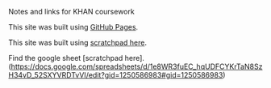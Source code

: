 Notes and links for KHAN coursework

This site was built using [GitHub Pages](https://pages.github.com/).

This site was built using [scratchpad here](https://docs.google.com/spreadsheets/d/1e8WR3fuEC_hqUDFCYKrTaN8SzH34vD_52SXYVRDTvVI/edit?gid=1250586983#gid=1250586983).

Find the google sheet [scratchpad here].(https://docs.google.com/spreadsheets/d/1e8WR3fuEC_hqUDFCYKrTaN8SzH34vD_52SXYVRDTvVI/edit?gid=1250586983#gid=1250586983)

